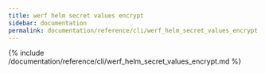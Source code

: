 ```yaml
---
title: werf helm secret values encrypt
sidebar: documentation
permalink: documentation/reference/cli/werf_helm_secret_values_encrypt.html
---
```


{% include /documentation/reference/cli/werf_helm_secret_values_encrypt.md %}
